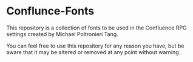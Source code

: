 # Conflunce-Fonts
This repository is a collection of fonts to be used in the Confluence RPG settings created by Michael Poltronieri Tang.

You can feel free to use this repository for any reason you have, but be aware that it may be altered or removed at any point without warning.
